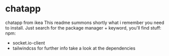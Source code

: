# chatapp
chatapp from ikea
This readme summons shortly what i remember you need to install. Just search for the package manager + keyword, you'll find stuff:
npm:
  - socket.io-client
  - tailwindcss
for further info take a look at the dependencies
